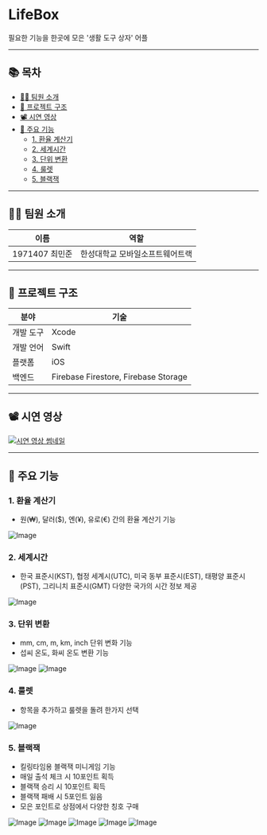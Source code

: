 # LifeBox

필요한 기능을 한곳에 모은 '생활 도구 상자' 어플

---

## 📚 목차

- [👨‍💻 팀원 소개](#-팀원-소개)
- [📂 프로젝트 구조](#-프로젝트-구조)
- [📽️ 시연 영상](#-시연-영상)
- [📱 주요 기능](#-주요-기능)
  - [1. 환율 계산기](#1-환율-계산기)
  - [2. 세계시간](#2-세계시간)
  - [3. 단위 변환](#3-단위-변환)
  - [4. 룰렛](#4-룰렛)
  - [5. 블랙잭](#5-블랙잭)
    
---

## 👨‍💻 팀원 소개

| 이름 | 역할 |
|------|------|
| 1971407 최민준 | 한성대학교 모바일소프트웨어트랙 |

---

## 📂 프로젝트 구조

| 분야 | 기술 |
|------|------|
| 개발 도구 | Xcode |
| 개발 언어 | Swift |
| 플랫폼 | iOS |
| 백엔드 | Firebase Firestore, Firebase Storage |

---

## 📽️ 시연 영상 <a id="-시연-영상"></a>

[![시연 영상 썸네일](https://img.youtube.com/vi/4w6s1GpA1GM/0.jpg)](https://youtu.be/4w6s1GpA1GM)

---

## 📱 주요 기능

### 1. 환율 계산기
- 원(₩), 달러($), 엔(¥), 유로(€) 간의 환율 계산기 기능

![Image](https://github.com/user-attachments/assets/8bc9753f-7627-49aa-9893-74dc2a6ac007)

### 2. 세계시간
- 한국 표준시(KST), 협정 세계시(UTC), 미국 동부 표준시(EST), 태평양 표준시(PST), 그리니치 표준시(GMT) 다양한 국가의 시간 정보 제공
  
![Image](https://github.com/user-attachments/assets/d78f689b-570a-4544-bf67-2567ab52c675)

### 3. 단위 변환
- mm, cm, m, km, inch 단위 변화 기능 
- 섭씨 온도, 화씨 온도 변환 기능

![Image](https://github.com/user-attachments/assets/19cb3d09-c85f-4070-be92-17272c6130ef) ![Image](https://github.com/user-attachments/assets/533af63f-6388-40b7-bca7-7b4da061b3b0)

### 4. 룰렛
- 항목을 추가하고 룰렛을 돌려 한가지 선택

![Image](https://github.com/user-attachments/assets/76ec382b-5146-4149-85bc-d1dabaca9d60)

### 5. 블랙잭
- 킬링타임용 블랙잭 미니게임 기능
- 매일 출석 체크 시 10포인트 획득
- 블랙잭 승리 시 10포인트 획득
- 블랙잭 패배 시 5포인트 잃음
- 모은 포인트로 상점에서 다양한 칭호 구매

![Image](https://github.com/user-attachments/assets/364f4266-7b15-46e2-8c7a-232aa56fec5f) ![Image](https://github.com/user-attachments/assets/8ee12668-d879-4759-8b22-4cd9ee3ec958)
![Image](https://github.com/user-attachments/assets/34fbdeb6-ab73-4ecc-abe8-b86c0f6b39d6)  ![Image](https://github.com/user-attachments/assets/d1ab1509-efea-429e-bb62-c4ead6f2aced)
![Image](https://github.com/user-attachments/assets/9d0bd87f-ac0c-4ab5-b4f7-c3c63c21edab)
